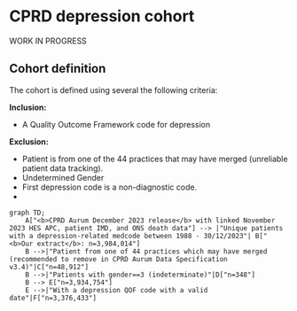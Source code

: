 # CPRD depression cohort
WORK IN PROGRESS


## Cohort definition
The cohort is defined using several the following criteria:

**Inclusion:**
  - A Quality Outcome Framework code for depression

**Exclusion:**
  - Patient is from one of the 44 practices that may have merged (unreliable patient data tracking).
  - Undetermined Gender
  - First depression code is a non-diagnostic code.
  - 







```mermaid
graph TD;
    A["<b>CPRD Aurum December 2023 release</b> with linked November 2023 HES APC, patient IMD, and ONS death data"] --> |"Unique patients with a depression-related medcode between 1988 - 30/12/2023"| B["<b>Our extract</b>: n=3,984,014"]
    B -->|"Patient from one of 44 practices which may have merged (recommended to remove in CPRD Aurum Data Specification v3.4)"|C["n=48,912"]
    B -->|"Patients with gender==3 (indeterminate)"|D["n=348"]
    B --> E["n=3,934,754"]
    E -->|"With a depression QOF code with a valid date"|F["n=3,376,433"]
```
